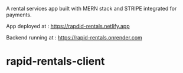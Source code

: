 A rental services app built with MERN stack and STRIPE integrated for payments.

App deployed at : https://rapdid-rentals.netlify.app

Backend running at : https://rapid-rentals.onrender.com
# rapid-rentals-client
